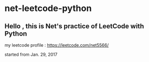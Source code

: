 # net-leetcode-python

## Hello , this is Net's practice of LeetCode with Python 

my leetcode profile :
https://leetcode.com/net5566/


started from Jan. 29, 2017
